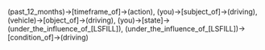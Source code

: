 (past_12_months)->[timeframe_of]->(action), (you)->[subject_of]->(driving), (vehicle)->[object_of]->(driving), (you)->[state]->(under_the_influence_of_[LSFILL]), (under_the_influence_of_[LSFILL])->[condition_of]->(driving)